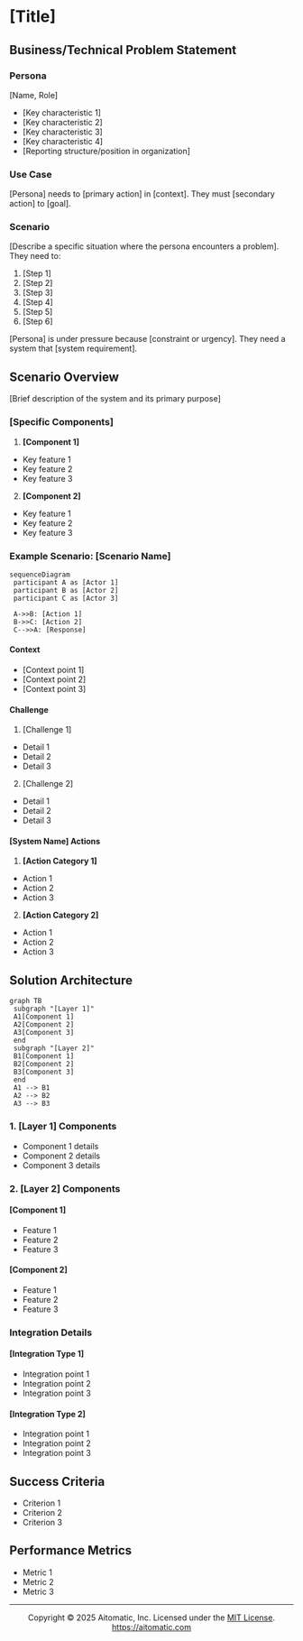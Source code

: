 <!-- markdownlint-disable MD041 -->
<!-- markdownlint-disable MD033 -->
# [Title]

## Business/Technical Problem Statement

### Persona
[Name, Role]
- [Key characteristic 1]
- [Key characteristic 2]
- [Key characteristic 3]
- [Key characteristic 4]
- [Reporting structure/position in organization]

### Use Case
[Persona] needs to [primary action] in [context]. They must [secondary action] to [goal].

### Scenario
[Describe a specific situation where the persona encounters a problem]. They need to:
1. [Step 1]
2. [Step 2]
3. [Step 3]
4. [Step 4]
5. [Step 5]
6. [Step 6]

[Persona] is under pressure because [constraint or urgency]. They need a system that [system requirement].

## Scenario Overview

[Brief description of the system and its primary purpose]

### [Specific Components]

1. **[Component 1]**
 - Key feature 1
 - Key feature 2
 - Key feature 3

2. **[Component 2]**
 - Key feature 1
 - Key feature 2
 - Key feature 3

### Example Scenario: [Scenario Name]

```mermaid
sequenceDiagram
 participant A as [Actor 1]
 participant B as [Actor 2]
 participant C as [Actor 3]

 A->>B: [Action 1]
 B->>C: [Action 2]
 C-->>A: [Response]
```

#### Context

- [Context point 1]
- [Context point 2]
- [Context point 3]

#### Challenge

1. [Challenge 1]
 - Detail 1
 - Detail 2
 - Detail 3

2. [Challenge 2]
 - Detail 1
 - Detail 2
 - Detail 3

#### [System Name] Actions

1. **[Action Category 1]**
 - Action 1
 - Action 2
 - Action 3

2. **[Action Category 2]**
 - Action 1
 - Action 2
 - Action 3

## Solution Architecture

```mermaid
graph TB
 subgraph "[Layer 1]"
 A1[Component 1]
 A2[Component 2]
 A3[Component 3]
 end
 subgraph "[Layer 2]"
 B1[Component 1]
 B2[Component 2]
 B3[Component 3]
 end
 A1 --> B1
 A2 --> B2
 A3 --> B3
```

### 1. [Layer 1] Components

- Component 1 details
- Component 2 details
- Component 3 details

### 2. [Layer 2] Components

#### [Component 1]

- Feature 1
- Feature 2
- Feature 3

#### [Component 2]

- Feature 1
- Feature 2
- Feature 3

### Integration Details

#### [Integration Type 1]

- Integration point 1
- Integration point 2
- Integration point 3

#### [Integration Type 2]

- Integration point 1
- Integration point 2
- Integration point 3

## Success Criteria

- Criterion 1
- Criterion 2
- Criterion 3

## Performance Metrics

- Metric 1
- Metric 2
- Metric 3

---
<p align="center">
Copyright © 2025 Aitomatic, Inc. Licensed under the <a href="../../LICENSE.md">MIT License</a>.
<br/>
<a href="https://aitomatic.com">https://aitomatic.com</a>
</p>
